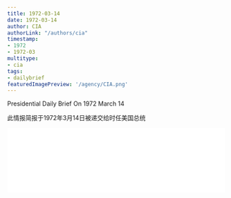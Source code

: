 ```yaml
---
title: 1972-03-14
date: 1972-03-14
author: CIA 
authorLink: "/authors/cia"
timestamp: 
- 1972
- 1972-03
multitype: 
- cia
tags: 
- dailybrief
featuredImagePreview: '/agency/CIA.png'
---
```



Presidential Daily Brief On 1972 March 14

此情报简报于1972年3月14日被递交给时任美国总统

<!--more-->





<div id="over" style="width:100%; overflow:hidden"> <iframe id="sFrame" name="sFrame" frameborder="no" border="0"  allowfullscreen marginwidth="0" scrolling="no" src = " /CIA/1972-03-14.html "  style = " position:absulute; width: 806px; top: 300;" > </iframe> </div>